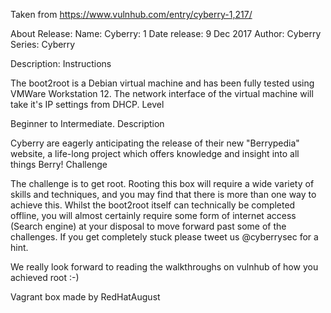 Taken from https://www.vulnhub.com/entry/cyberry-1,217/ 

About Release:
    Name: Cyberry: 1
    Date release: 9 Dec 2017
    Author: Cyberry
    Series: Cyberry

Description:
Instructions

The boot2root is a Debian virtual machine and has been fully tested using VMWare Workstation 12. The network interface of the virtual machine will take it's IP settings from DHCP.
Level

Beginner to Intermediate.
Description

Cyberry are eagerly anticipating the release of their new "Berrypedia" website, a life-long project which offers knowledge and insight into all things Berry!
Challenge

The challenge is to get root. Rooting this box will require a wide variety of skills and techniques, and you may find that there is more than one way to achieve this. Whilst the boot2root itself can technically be completed offline, you will almost certainly require some form of internet access (Search engine) at your disposal to move forward past some of the challenges. If you get completely stuck please tweet us @cyberrysec for a hint.

We really look forward to reading the walkthroughs on vulnhub of how you achieved root :-)

Vagrant box made by RedHatAugust
